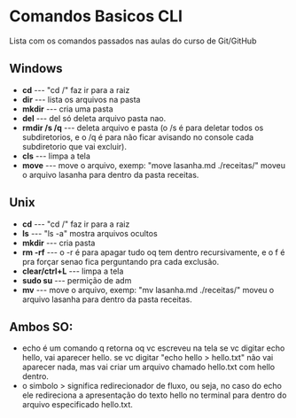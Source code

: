 # Comandos Basicos CLI

Lista com os comandos passados nas aulas do curso de Git/GitHub


## Windows                                               

- **cd** --- "cd /" faz ir para a raiz
- **dir** --- lista os arquivos na pasta
- **mkdir** --- cria uma pasta
- **del** --- del só deleta arquivo pasta nao.
- **rmdir /s /q** --- deleta arquivo e pasta (o /s é para deletar todos os subdiretorios, e o /q é para não ficar avisando no console cada subdiretorio que vai excluir).
- **cls** --- limpa a tela
- **move** --- move o arquivo, exemp: "move lasanha.md ./receitas/" moveu o arquivo lasanha para dentro da pasta receitas.


## Unix

- **cd** --- "cd /" faz ir para a raiz
- **ls** --- "ls -a" mostra arquivos ocultos
- **mkdir** --- cria pasta
- **rm -rf** --- o -r é para apagar tudo oq tem dentro recursivamente, e o f é pra forçar senao fica perguntando pra cada exclusão.
- **clear/ctrl+L** --- limpa a tela
- **sudo su** --- permição de adm
- **mv** --- move o arquivo, exemp: "mv lasanha.md ./receitas/" moveu o arquivo lasanha para dentro da pasta receitas.


## Ambos SO:

- echo é um comando q retorna oq vc escreveu na tela
  se vc digitar echo hello, vai aparecer hello.
  se vc digitar "echo hello > hello.txt" não vai aparecer nada, mas vai criar um arquivo chamado hello.txt com hello dentro.
- o simbolo > significa redirecionador de fluxo, ou seja, no caso do echo ele redireciona a apresentação do texto hello no terminal para dentro do arquivo especificado hello.txt.

